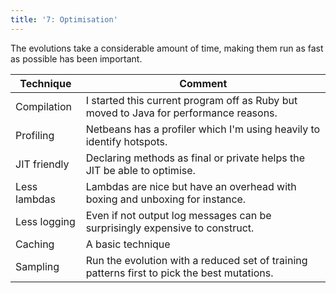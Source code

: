 ```yaml
---
title: '7: Optimisation'
---
```

The evolutions take a considerable amount of time, making
them run as fast as possible has been important.

Technique|Comment
-|-
Compilation|I started this current program off as Ruby but moved to Java for performance reasons.
Profiling|Netbeans has a profiler which I'm using heavily to identify hotspots.
JIT friendly|Declaring methods as final or private helps the JIT be able to optimise.
Less lambdas|Lambdas are nice but have an overhead with boxing and unboxing for instance.
Less logging|Even if not output log messages can be surprisingly expensive to construct.
Caching|A basic technique
Sampling|Run the evolution with a reduced set of training patterns first to pick the best mutations.
